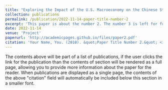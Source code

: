 ```yaml
---
title: "Exploring the Impact of the U.S. Macroeconomy on the Chinese Stock Market - Based on Market and Individual Stock Dimensions"
collection: publications
permalink: /publication/2022-11-14-paper-title-number-2
excerpt: 'This paper is about the number 2. The number 3 is left for future work.'
date: 2022-11-14
venue: 'Project'
paperurl: 'http://academicpages.github.io/files/paper2.pdf'
citation: 'Your Name, You. (2010). &quot;Paper Title Number 2.&quot; <i>Journal 1</i>. 1(2).'
---
```


The contents above will be part of a list of publications, if the user clicks the link for the publication than the contents of section will be rendered as a full page, allowing you to provide more information about the paper for the reader. When publications are displayed as a single page, the contents of the above "citation" field will automatically be included below this section in a smaller font.
